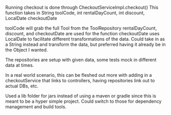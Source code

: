 Running checkout is done through CheckoutServiceImpl.checkout()
This function takes in String toolCode, int rentalDayCount, int discount, LocalDate checkoutDate

toolCode will grab the full Tool from the ToolRepository
rentalDayCount, discount, and checkoutDate are used for the function
checkoutDate uses LocalDate to facilitate different transformations of the data.  Could take in as a String instead and transform the data, but preferred having it already be in the Object I wanted.

The repositories are setup with given data, some tests mock in different data at times.

In a real world scenario, this can be fleshed out more with adding in a checkoutService that links to controllers, having repositories link out to actual DBs, etc.

Used a lib folder for jars instead of using a maven or gradle since this is meant to be a hyper simple project.  Could switch to those for dependency management and build tools.